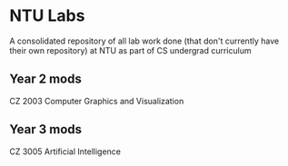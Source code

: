 # NTU Labs
A consolidated repository of all lab work done (that don't currently have their own repository) at NTU as part of CS undergrad curriculum

## Year 2 mods
CZ 2003 Computer Graphics and Visualization

## Year 3 mods
CZ 3005 Artificial Intelligence

